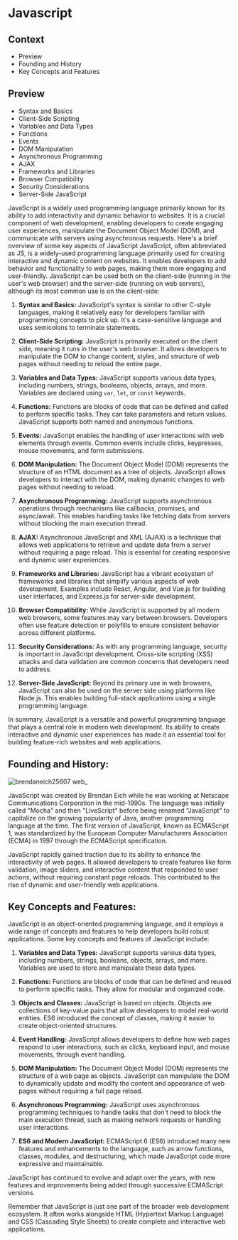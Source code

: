 
# Javascript
## Context
  - Preview
  - Founding and History
  - Key Concepts and Features
 

## Preview
  - Syntax and Basics
  - Client-Side Scripting
  - Variables and Data Types
  - Functions
  - Events
  - DOM Manipulation
  - Asynchronous Programming
  - AJAX
  - Frameworks and Libraries
  - Browser Compatibility
  - Security Considerations
  - Server-Side JavaScript

    
JavaScript is a widely used programming language primarily known for its ability to add interactivity and dynamic behavior to websites. It is a crucial component of web development, enabling developers to create engaging user experiences, manipulate the Document Object Model (DOM), and communicate with servers using asynchronous requests. Here's a brief overview of some key aspects of JavaScript JavaScript, often abbreviated as JS, is a widely-used programming language primarily used for creating interactive and dynamic content on websites. It enables developers to add behavior and functionality to web pages, making them more engaging and user-friendly. JavaScript can be used both on the client-side (running in the user's web browser) and the server-side (running on web servers), although its most common use is on the client-side:

1. **Syntax and Basics:** JavaScript's syntax is similar to other C-style languages, making it relatively easy for developers familiar with programming concepts to pick up. It's a case-sensitive language and uses semicolons to terminate statements.

2. **Client-Side Scripting:** JavaScript is primarily executed on the client side, meaning it runs in the user's web browser. It allows developers to manipulate the DOM to change content, styles, and structure of web pages without needing to reload the entire page.

3. **Variables and Data Types:** JavaScript supports various data types, including numbers, strings, booleans, objects, arrays, and more. Variables are declared using `var`, `let`, or `const` keywords.

4. **Functions:** Functions are blocks of code that can be defined and called to perform specific tasks. They can take parameters and return values. JavaScript supports both named and anonymous functions.

5. **Events:** JavaScript enables the handling of user interactions with web elements through events. Common events include clicks, keypresses, mouse movements, and form submissions.

6. **DOM Manipulation:** The Document Object Model (DOM) represents the structure of an HTML document as a tree of objects. JavaScript allows developers to interact with the DOM, making dynamic changes to web pages without needing to reload.

7. **Asynchronous Programming:** JavaScript supports asynchronous operations through mechanisms like callbacks, promises, and async/await. This enables handling tasks like fetching data from servers without blocking the main execution thread.

8. **AJAX:** Asynchronous JavaScript and XML (AJAX) is a technique that allows web applications to retrieve and update data from a server without requiring a page reload. This is essential for creating responsive and dynamic user experiences.

9. **Frameworks and Libraries:** JavaScript has a vibrant ecosystem of frameworks and libraries that simplify various aspects of web development. Examples include React, Angular, and Vue.js for building user interfaces, and Express.js for server-side development.

10. **Browser Compatibility:** While JavaScript is supported by all modern web browsers, some features may vary between browsers. Developers often use feature detection or polyfills to ensure consistent behavior across different platforms.

11. **Security Considerations:** As with any programming language, security is important in JavaScript development. Cross-site scripting (XSS) attacks and data validation are common concerns that developers need to address.

12. **Server-Side JavaScript:** Beyond its primary use in web browsers, JavaScript can also be used on the server side using platforms like Node.js. This enables building full-stack applications using a single programming language.

In summary, JavaScript is a versatile and powerful programming language that plays a central role in modern web development. Its ability to create interactive and dynamic user experiences has made it an essential tool for building feature-rich websites and web applications.








## Founding and History:






![brendaneich25607 web_](https://github.com/simplyshunnu/Javascript/assets/127955482/7a81cea0-9e84-4892-998a-97b95d5f20ce)








JavaScript was created by Brendan Eich while he was working at Netscape Communications Corporation in the mid-1990s. The language was initially called "Mocha" and then "LiveScript" before being renamed "JavaScript" to capitalize on the growing popularity of Java, another programming language at the time. The first version of JavaScript, known as ECMAScript 1, was standardized by the European Computer Manufacturers Association (ECMA) in 1997 through the ECMAScript specification.

JavaScript rapidly gained traction due to its ability to enhance the interactivity of web pages. It allowed developers to create features like form validation, image sliders, and interactive content that responded to user actions, without requiring constant page reloads. This contributed to the rise of dynamic and user-friendly web applications.

## Key Concepts and Features:
JavaScript is an object-oriented programming language, and it employs a wide range of concepts and features to help developers build robust applications. Some key concepts and features of JavaScript include:

1. **Variables and Data Types:** JavaScript supports various data types, including numbers, strings, booleans, objects, arrays, and more. Variables are used to store and manipulate these data types.

2. **Functions:** Functions are blocks of code that can be defined and reused to perform specific tasks. They allow for modular and organized code.

3. **Objects and Classes:** JavaScript is based on objects. Objects are collections of key-value pairs that allow developers to model real-world entities. ES6 introduced the concept of classes, making it easier to create object-oriented structures.

4. **Event Handling:** JavaScript allows developers to define how web pages respond to user interactions, such as clicks, keyboard input, and mouse movements, through event handling.

5. **DOM Manipulation:** The Document Object Model (DOM) represents the structure of a web page as objects. JavaScript can manipulate the DOM to dynamically update and modify the content and appearance of web pages without requiring a full page reload.

6. **Asynchronous Programming:** JavaScript uses asynchronous programming techniques to handle tasks that don't need to block the main execution thread, such as making network requests or handling user interactions.

7. **ES6 and Modern JavaScript:** ECMAScript 6 (ES6) introduced many new features and enhancements to the language, such as arrow functions, classes, modules, and destructuring, which made JavaScript code more expressive and maintainable.

JavaScript has continued to evolve and adapt over the years, with new features and improvements being added through successive ECMAScript versions.

Remember that JavaScript is just one part of the broader web development ecosystem. It often works alongside HTML (Hypertext Markup Language) and CSS (Cascading Style Sheets) to create complete and interactive web applications.
